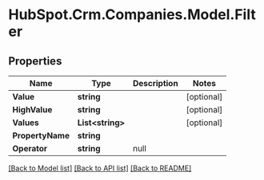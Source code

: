 # HubSpot.Crm.Companies.Model.Filter

## Properties

Name | Type | Description | Notes
------------ | ------------- | ------------- | -------------
**Value** | **string** |  | [optional] 
**HighValue** | **string** |  | [optional] 
**Values** | **List&lt;string&gt;** |  | [optional] 
**PropertyName** | **string** |  | 
**Operator** | **string** | null | 

[[Back to Model list]](../README.md#documentation-for-models) [[Back to API list]](../README.md#documentation-for-api-endpoints) [[Back to README]](../README.md)

